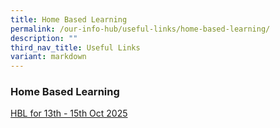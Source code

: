 ```yaml
---
title: Home Based Learning
permalink: /our-info-hub/useful-links/home-based-learning/
description: ""
third_nav_title: Useful Links
variant: markdown
---
```

### Home Based Learning

[HBL for 13th - 15th Oct 2025](https://drive.google.com/drive/folders/1K5_wBXAsV4o3MF4Yvl2n2j5URM5jLeTn)